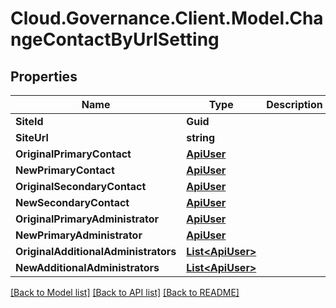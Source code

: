 # Cloud.Governance.Client.Model.ChangeContactByUrlSetting
## Properties

Name | Type | Description | Notes
------------ | ------------- | ------------- | -------------
**SiteId** | **Guid** |  | [optional] 
**SiteUrl** | **string** |  | [optional] 
**OriginalPrimaryContact** | [**ApiUser**](ApiUser.md) |  | [optional] 
**NewPrimaryContact** | [**ApiUser**](ApiUser.md) |  | [optional] 
**OriginalSecondaryContact** | [**ApiUser**](ApiUser.md) |  | [optional] 
**NewSecondaryContact** | [**ApiUser**](ApiUser.md) |  | [optional] 
**OriginalPrimaryAdministrator** | [**ApiUser**](ApiUser.md) |  | [optional] 
**NewPrimaryAdministrator** | [**ApiUser**](ApiUser.md) |  | [optional] 
**OriginalAdditionalAdministrators** | [**List&lt;ApiUser&gt;**](ApiUser.md) |  | [optional] 
**NewAdditionalAdministrators** | [**List&lt;ApiUser&gt;**](ApiUser.md) |  | [optional] 

[[Back to Model list]](../README.md#documentation-for-models) [[Back to API list]](../README.md#documentation-for-api-endpoints) [[Back to README]](../README.md)


